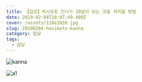 ```yaml
---
title: 【급모】하시모토 칸나가 20살이 되는 것을 저지할 방법
date: 2019-02-04T10:07:49.400Z
cover: /assets/118a3926.jpg
slug: 20190204-hasimoto-kanna
category: 잡담
tags:
  - 잡담
---
```

![kanna](/assets/u2k1lxt.gif "kanna")

![a1](/assets/zikesbl-imgur.jpg "a2")
